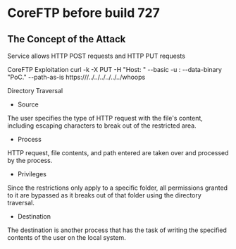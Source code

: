 # CoreFTP before build 727 

## The Concept of the Attack

Service allows HTTP POST requests and HTTP PUT requests

CoreFTP Exploitation
curl -k -X PUT -H "Host: <IP>" --basic -u <username>:<password> --data-binary "PoC." --path-as-is https://<IP>/../../../../../../whoops

Directory Traversal

- Source

The user specifies the type of HTTP request with the file's content, including escaping characters to break out of the restricted area.

- Process

HTTP request, file contents, and path entered are taken over and processed by the process.

- Privileges

Since the restrictions only apply to a specific folder, all permissions granted to it are bypassed as it breaks out of that folder using the directory traversal.

- Destination

The destination is another process that has the task of writing the specified contents of the user on the local system.	